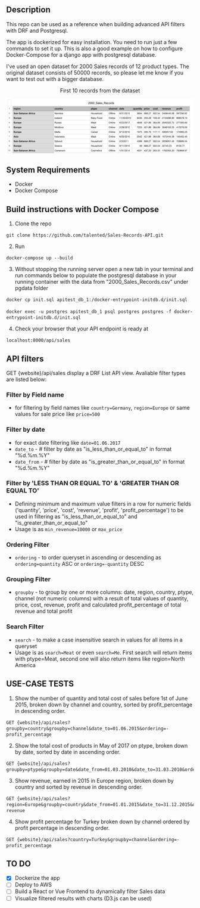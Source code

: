 ## Description

<p>This repo can be used as a reference when building advanced API filters with DRF and Postgresql.</p>
<p>The app is dockerized for easy installation. You need to run just a few commands to set it up. This is also a good example on how to configure Docker-Compose for a django app with postgresql database.</p>
<p>I've used an open dataset for 2000 Sales records of 12 product types. The original dataset consists of 50000 records, so please let me know if you want to test out with a bigger database.</p>
</ hr>
<p align=center>First 10 records from the dataset</p>

![Screenshot](Screenshot.png)

## System Requirements

- Docker
- Docker Compose

## Build instructions with Docker Compose

1. Clone the repo

```shell
git clone https://github.com/talented/Sales-Records-API.git
```

2. Run

```shell
docker-compose up --build
```

3. Without stopping the running server open a new tab in your terminal and run commands below to populate the postgresql database in your running container with the data from "2000_Sales_Records.csv" under pgdata folder

```shell
docker cp init.sql apitest_db_1:/docker-entrypoint-initdb.d/init.sql

docker exec -u postgres apitest_db_1 psql postgres postgres -f docker-entrypoint-initdb.d/init.sql
```

4. Check your browser that your API endpoint is ready at

```shell
localhost:8000/api/sales
```

## API filters

<p>GET {website}/api/sales display a DRF List API view. Avaliable filter types are listed below:<p>

### Filter by Field name

- for filtering by field names like `country=Germany`, `region=Europe` or same values for sale price like `price=500`

### Filter by date

- for exact date filtering like `date=01.06.2017`
- `date_to` - # filter by date as "is_less_than_or_equal_to" in format "%d.%m.%Y"
- `date_from` - # filter by date as "is_greater_than_or_equal_to" in format "%d.%m.%Y"

### Filter by 'LESS THAN OR EQUAL TO' & 'GREATER THAN OR EQUAL TO'

- Defining minimum and maximum value filters in a row for numeric fields ('quantity', 'price', 'cost', 'revenue', 'profit', 'profit_percentage') to be used in filtering as "is_less_than_or_equal_to" and "is_greater_than_or_equal_to"
- Usage is as `min_revenue=10000` or `max_price`

### Ordering Filter

- `ordering` - to order queryset in ascending or descending as `ordering=quantity` ASC or `ordering=-quantity` DESC

### Grouping Filter

- `groupby` - to group by one or more columns: date, region, country, ptype, channel (not numeric columns) with a result of total values of quantity, price, cost, revenue, profit and calculated profit_percentage of total revenue and total profit

### Search Filter

- `search` - to make a case insensitive search in values for all items in a queryset
- Usage is as `search=Meat` or even `search=Me`. First search will return items with ptype=Meat, second one will also return items like region=North America

## USE-CASE TESTS

1. Show the number of quantity and total cost of sales before 1st of June 2015, broken down by channel and country, sorted by profit_percentage in descending order.

```shell
GET {website}/api/sales?groupby=country&groupby=channel&date_to=01.06.2015&ordering=-profit_percentage
```

2. Show the total cost of products in May of 2017 on ptype, broken down by date, sorted by date in ascending order.

```shell
GET {website}/api/sales?groupby=ptype&groupby=date&date_from=01.03.2010&date_to=31.03.2010&ordering=date
```

3. Show revenue, earned in 2015 in Europe region, broken down by country and sorted by revenue in descending order.

```shell
GET {website}/api/sales?region=Europe&groupby=country&date_from=01.01.2015&date_to=31.12.2015&ordering=-revenue
```

4. Show profit percentage for Turkey broken down by channel ordered by profit percentage in descending order.

```shell
GET {website}/api/sales?country=Turkey&groupby=channel&ordering=-profit_percentage
```

## TO DO

- [x] Dockerize the app
- [ ] Deploy to AWS
- [ ] Build a React or Vue Frontend to dynamically filter Sales data
- [ ] Visualize filtered results with charts (D3.js can be used)
